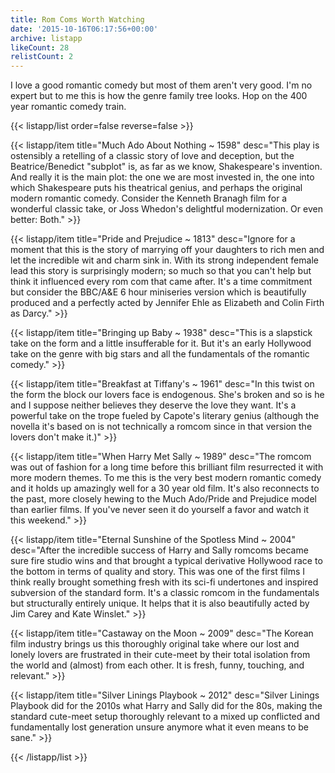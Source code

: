 ```yaml
---
title: Rom Coms Worth Watching
date: '2015-10-16T06:17:56+00:00'
archive: listapp
likeCount: 28
relistCount: 2
---
```


I love a good romantic comedy but most of them aren't very good. I'm no expert but to me this is how the genre family tree looks. Hop on the 400 year romantic comedy train.

<!--more-->

{{< listapp/list order=false reverse=false >}}

   {{< listapp/item title="Much Ado About Nothing ~ 1598"
      desc="This play is ostensibly a retelling of a classic story of love and deception, but the Beatrice/Benedict \"subplot\" is, as far as we know, Shakespeare's invention. And really it is the main plot: the one we are most invested in, the one into which Shakespeare puts his theatrical genius, and perhaps the original modern romantic comedy. Consider the Kenneth Branagh film for a wonderful classic take, or Joss Whedon's delightful modernization. Or even better: Both." >}}

   {{< listapp/item title="Pride and Prejudice ~ 1813"
      desc="Ignore for a moment that this is the story of marrying off your daughters to rich men and let the incredible wit and charm sink in. With its strong independent female lead this story is surprisingly modern; so much so that you can't help but think it influenced every rom com that came after. It's a time commitment but consider the BBC/A&E 6 hour miniseries version which is beautifully produced and a perfectly acted by Jennifer Ehle as Elizabeth and Colin Firth as Darcy." >}}

   {{< listapp/item title="Bringing up Baby ~ 1938"
      desc="This is a slapstick take on the form and a little insufferable for it. But it's an early Hollywood take on the genre with big stars and all the fundamentals of the romantic comedy." >}}

   {{< listapp/item title="Breakfast at Tiffany's ~ 1961"
      desc="In this twist on the form the block our lovers face is endogenous. She's broken and so is he and I suppose neither believes they deserve the love they want. It's a powerful take on the trope fueled by Capote's literary genius (although the novella it's based on is not technically a romcom since in that version the lovers don't make it.)" >}}

   {{< listapp/item title="When Harry Met Sally ~ 1989"
      desc="The romcom was out of fashion for a long time before this brilliant film resurrected it with more modern themes. To me this is the very best modern romantic comedy and it holds up amazingly well for a 30 year old film. It's also reconnects to the past, more closely hewing to the Much Ado/Pride and Prejudice model than earlier films. If you've never seen it do yourself a favor and watch it this weekend." >}}

   {{< listapp/item title="Eternal Sunshine of the Spotless Mind ~ 2004"
      desc="After the incredible success of Harry and Sally romcoms became sure fire studio wins and that brought a typical derivative Hollywood race to the bottom in terms of quality and story. This was one of the first films I think really brought something fresh with its sci-fi undertones and inspired subversion of the standard form. It's a classic romcom in the fundamentals but structurally entirely unique. It helps that it is also beautifully acted by Jim Carey and Kate Winslet." >}}

   {{< listapp/item title="Castaway on the Moon ~ 2009"
      desc="The Korean film industry brings us this thoroughly original take where our lost and lonely lovers are frustrated in their cute-meet by their total isolation from the world and (almost) from each other. It is fresh, funny, touching, and relevant." >}}

   {{< listapp/item title="Silver Linings Playbook ~ 2012"
      desc="Silver Linings Playbook did for the 2010s what Harry and Sally did for the 80s, making the standard cute-meet setup thoroughly relevant to a mixed up conflicted and fundamentally lost generation unsure anymore what it even means to be sane." >}}

{{< /listapp/list >}}
